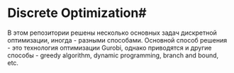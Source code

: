 # Discrete Optimization# 
В этом репозитории решены несколько основных задач дискретной оптимизации, иногда - разными способами. Основной способ решения - это технология оптимизации Gurobi, однако приводятся и другие способы - greedy algorithm, dynamic programming, branch and bound, etc.
